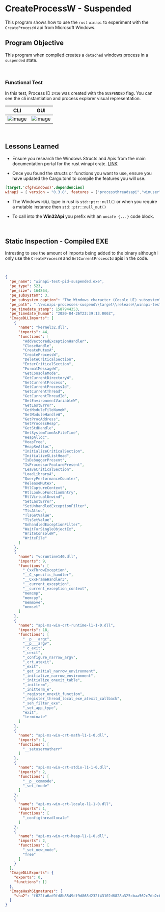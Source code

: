 # CreateProcessW - Suspended
This program shows how to use the `rust` `winapi` to experiment with
the `CreateProcessW` api from Microsoft Windows.

## Program Objective
This program when compiled creates a `detached` windows process in a `suspended` state.

<br/>

### **Functional Test**
In this test, Process ID `2416` was created with the `SUSPENDED` flag. You can see the cli instantiation and process explorer visual representation.

CLI|GUI|
---|---|
![image](https://user-images.githubusercontent.com/11415591/80323399-2aa0a900-87f9-11ea-8e06-b8772138d5a8.png)|![image](https://user-images.githubusercontent.com/11415591/80323495-aac70e80-87f9-11ea-9945-e24c5be220bf.png)|

<br/>

## Lessons Learned
- Ensure you research the Windows Structs and Apis from the main documentation portal for the rust winapi crate. [LINK](https://docs.rs/winapi/0.3.8/winapi/)

- Once you found the structs or functions you want to use, ensure you have updated the Cargo.toml to compile the features you will use.

```toml
[target.'cfg(windows)'.dependencies]
winapi = { version = "0.3.8", features = ["processthreadsapi","winuser", "winbase", "handleapi"] }
```


- The Windows `NULL` type in rust is `std::ptr::null()` or when you require a mutable instance then `std::ptr::null_mut()`

- To call into the **Win32Api** you prefix with an `unsafe {...}` code block.

<br/>

## Static Inspection - Compiled EXE
Intresting to see the amount of imports being added to the binary although I only use the `CreateProcessW` and `GetCurrentProcessId` apis in the code.

<br/>

```json
{
  "pe_name": "winapi-test-pid-suspended.exe",
  "pe_type": 523,
  "pe_size": 164864,
  "pe_subsystem": 3,
  "pe_subsystem_caption": "The Windows character (Cosole UI) subsystem",
  "pe_path": ".\\winapi-processes-suspend\\target\\release\\winapi-test-pid-suspended.exe",
  "pe_timedate_stamp": 1587944353,
  "pe_timedate_human": "2020-04-26T23:39:13.000Z",
  "ImageDLLImports": [
    {
      "name": "kernel32.dll",
      "imports": 44,
      "functions": [
        "AddVectoredExceptionHandler",
        "CloseHandle",
        "CreateMutexA",
        "CreateProcessW",
        "DeleteCriticalSection",
        "EnterCriticalSection",
        "FormatMessageW",
        "GetConsoleMode",
        "GetCurrentDirectoryW",
        "GetCurrentProcess",
        "GetCurrentProcessId",
        "GetCurrentThread",
        "GetCurrentThreadId",
        "GetEnvironmentVariableW",
        "GetLastError",
        "GetModuleFileNameW",
        "GetModuleHandleW",
        "GetProcAddress",
        "GetProcessHeap",
        "GetStdHandle",
        "GetSystemTimeAsFileTime",
        "HeapAlloc",
        "HeapFree",
        "HeapReAlloc",
        "InitializeCriticalSection",
        "InitializeSListHead",
        "IsDebuggerPresent",
        "IsProcessorFeaturePresent",
        "LeaveCriticalSection",
        "LoadLibraryA",
        "QueryPerformanceCounter",
        "ReleaseMutex",
        "RtlCaptureContext",
        "RtlLookupFunctionEntry",
        "RtlVirtualUnwind",
        "SetLastError",
        "SetUnhandledExceptionFilter",
        "TlsAlloc",
        "TlsGetValue",
        "TlsSetValue",
        "UnhandledExceptionFilter",
        "WaitForSingleObjectEx",
        "WriteConsoleW",
        "WriteFile"
      ]
    },
    {
      "name": "vcruntime140.dll",
      "imports": 9,
      "functions": [
        "_CxxThrowException",
        "__C_specific_handler",
        "__CxxFrameHandler3",
        "__current_exception",
        "__current_exception_context",
        "memcmp",
        "memcpy",
        "memmove",
        "memset"
      ]
    },
    {
      "name": "api-ms-win-crt-runtime-l1-1-0.dll",
      "imports": 18,
      "functions": [
        "__p___argc",
        "__p___argv",
        "_c_exit",
        "_cexit",
        "_configure_narrow_argv",
        "_crt_atexit",
        "_exit",
        "_get_initial_narrow_environment",
        "_initialize_narrow_environment",
        "_initialize_onexit_table",
        "_initterm",
        "_initterm_e",
        "_register_onexit_function",
        "_register_thread_local_exe_atexit_callback",
        "_seh_filter_exe",
        "_set_app_type",
        "exit",
        "terminate"
      ]
    },
    {
      "name": "api-ms-win-crt-math-l1-1-0.dll",
      "imports": 1,
      "functions": [
        "__setusermatherr"
      ]
    },
    {
      "name": "api-ms-win-crt-stdio-l1-1-0.dll",
      "imports": 2,
      "functions": [
        "__p__commode",
        "_set_fmode"
      ]
    },
    {
      "name": "api-ms-win-crt-locale-l1-1-0.dll",
      "imports": 1,
      "functions": [
        "_configthreadlocale"
      ]
    },
    {
      "name": "api-ms-win-crt-heap-l1-1-0.dll",
      "imports": 2,
      "functions": [
        "_set_new_mode",
        "free"
      ]
    }
  ],
  "ImageDLLExports": {
    "exports": 0,
    "functions": []
  },
  "ImageHashSignatures": {
    "sha2": "f622fa6ad9fd8b8549df9d868d232f43102d6828a325cbaa562c7db2c04e6ddb"
  }
}
```